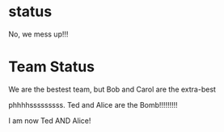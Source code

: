 
# status
No, we mess up!!!

# Team Status
We are the bestest team, but Bob and Carol are the extra-best

phhhhsssssssss. Ted and Alice are the Bomb!!!!!!!!!

I am now Ted AND Alice!
